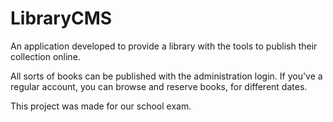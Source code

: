 # LibraryCMS
An application developed to provide a library with the tools to publish their collection online.

All sorts of books can be published with the administration login. If you've a regular account, you can browse and reserve books, for different dates.

This project was made for our school exam.
